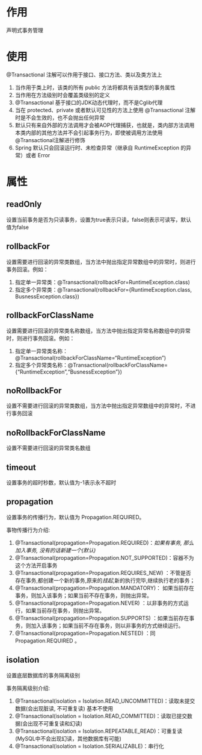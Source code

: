 # 作用
声明式事务管理

# 使用
@Transactional 注解可以作用于接口、接口方法、类以及类方法上
1. 当作用于类上时，该类的所有 public 方法将都具有该类型的事务属性
2. 当作用在方法级别时会覆盖类级别的定义
3. @Transactional 基于接口的JDK动态代理时，而不是Cglib代理 
4.  当在 protected、private 或者默认可见性的方法上使用 @Transactional 注解时是不会生效的，也不会抛出任何异常 
5.  默认只有来自外部的方法调用才会被AOP代理捕获，也就是，类内部方法调用本类内部的其他方法并不会引起事务行为，即使被调用方法使用@Transactional注解进行修饰
6.  Spring 默认只会回滚运行时、未检查异常（继承自 RuntimeException 的异常）或者 Error


# 属性
## readOnly

设置当前事务是否为只读事务，设置为true表示只读，false则表示可读写，默认值为false

## rollbackFor

设置需要进行回滚的异常类数组，当方法中抛出指定异常数组中的异常时，则进行事务回滚。例如： 
1. 指定单一异常类：@Transactional(rollbackFor=RuntimeException.class)
2. 指定多个异常类：@Transactional(rollbackFor={RuntimeException.class, BusnessException.class})

## rollbackForClassName

设置需要进行回滚的异常类名称数组，当方法中抛出指定异常名称数组中的异常时，则进行事务回滚。例如： 
1. 指定单一异常类名称：@Transactional(rollbackForClassName=“RuntimeException”) 
2. 指定多个异常类名称：@Transactional(rollbackForClassName={“RuntimeException”,“BusnessException”})

## noRollbackFor

设置不需要进行回滚的异常类数组，当方法中抛出指定异常数组中的异常时，不进行事务回滚

## noRollbackForClassName
设置不需要进行回滚的异常类名数组

## timeout

设置事务的超时秒数，默认值为-1表示永不超时

## propagation

设置事务的传播行为，默认值为 Propagation.REQUIRED。

事物传播行为介绍:
1.  @Transactional(propagation=Propagation.REQUIRED)：*如果有事务, 那么加入事务, 没有的话新建一个(默认)*
2.  @Transactional(propagation=Propagation.NOT_SUPPORTED)：容器不为这个方法开启事务
3.  @Transactional(propagation=Propagation.REQUIRES_NEW) ：不管是否存在事务,都创建一个新的事务,原来的*挂起*,新的执行完毕,继续执行老的事务；
4.  @Transactional(propagation=Propagation.MANDATORY)： 如果当前存在事务，则加入该事务；如果当前不存在事务，则抛出异常。
5.  @Transactional(propagation=Propagation.NEVER) ：以非事务的方式运行，如果当前存在事务，则抛出异常。
6.  @Transactional(propagation=Propagation.SUPPORTS) ：如果当前存在事务，则加入该事务；如果当前不存在事务，则以非事务的方式继续运行。
7.  @Transactional(propagation=Propagation.NESTED) ：同 Propagation.REQUIRED 。

## isolation
设置底层数据库的事务隔离级别

事务隔离级别介绍:

1.  @Transactional(isolation = Isolation.READ_UNCOMMITTED)：读取未提交数据(会出现脏读, 不可重复读) 基本不使用
2.  @Transactional(isolation = Isolation.READ_COMMITTED)：读取已提交数据(会出现不可重复读和幻读)
3.  @Transactional(isolation = Isolation.REPEATABLE_READ)：可重复读(MySQL中不会出现幻读，其他数据库有可能)
4.  @Transactional(isolation = Isolation.SERIALIZABLE)：串行化